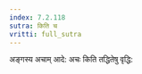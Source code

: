 ```yaml
---
index: 7.2.118
sutra: किति च
vritti: full_sutra
---
```


अङ्गस्य अचाम् आदे: अचः किति तद्धितेषु वृद्धि: